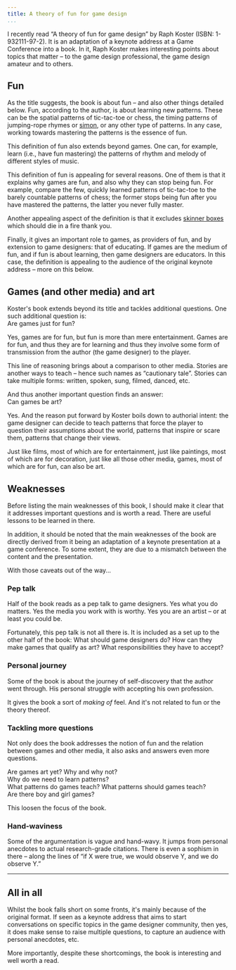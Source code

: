 ```yaml
---
title: A theory of fun for game design
...
```


I recently read “A theory of fun for game design” by Raph Koster (ISBN: 1-932111-97-2).
It is an adaptation of a keynote address at a Game Conference into a book.
In it, Raph Koster makes interesting points about topics that matter – to the game design professional, the game design amateur and to others.


## Fun

As the title suggests, the book is about fun – and also other things detailed below.
Fun, according to the author, is about learning new patterns.
These can be the spatial patterns of tic-tac-toe or chess, the timing patterns of jumping-rope rhymes or [simon](https://en.wikipedia.org/wiki/Simon_(game)), or any other type of patterns.
In any case, working towards mastering the patterns is the essence of fun.

This definition of fun also extends beyond games.
One can, for example, learn (i.e., have fun mastering) the patterns of rhythm and melody of different styles of music.

This definition of fun is appealing for several reasons.
One of them is that it explains why games are fun, and also why they can stop being fun.
For example, compare the few, quickly learned patterns of tic-tac-toe to the barely countable patterns of chess;
the former stops being fun after you have mastered the patterns, the latter you never fully master.

Another appealing aspect of the definition is that it excludes [skinner boxes](https://en.wikipedia.org/wiki/Operant_conditioning_chamber) which should die in a fire thank you.

Finally, it gives an important role to games, as providers of fun, and by extension to game designers: that of educating.
If games are the medium of fun, and if fun is about learning, then game designers are educators.
In this case, the definition is appealing to the audience of the original keynote address – more on this below.


## Games (and other media) and art

Koster's book extends beyond its title and tackles additional questions.
One such additional question is:  
Are games just for fun?

Yes, games are for fun, but fun is more than mere entertainment.
Games are for fun, and thus they are for learning and thus they involve some form of transmission from the author (the game designer) to the player.

This line of reasoning brings about a comparison to other media.
Stories are another ways to teach – hence such names as “cautionary tale”.
Stories can take multiple forms: written, spoken, sung, filmed, danced, etc.

And thus another important question finds an answer:  
Can games be art?

Yes.
And the reason put forward by Koster boils down to authorial intent:
the game designer can decide to teach patterns that force the player to question their assumptions about the world, patterns that inspire or scare them, patterns that change their views.

Just like films, most of which are for entertainment, just like paintings, most of which are for decoration, just like all those other media, games, most of which are for fun, can also be art.


## Weaknesses

Before listing the main weaknesses of this book, I should make it clear that it addresses important questions and is worth a read.
There are useful lessons to be learned in there.

In addition, it should be noted that the main weaknesses of the book are directly derived from it being an adaptation of a keynote presentation at a game conference.
To some extent, they are due to a mismatch between the content and the presentation.

With those caveats out of the way…

### Pep talk

Half of the book reads as a pep talk to game designers.
Yes what you do matters.
Yes the media you work with is worthy.
Yes you are an artist – or at least you could be.

Fortunately, this pep talk is not all there is.
It is included as a set up to the other half of the book:
What should game designers do?
How can they make games that qualify as art?
What responsibilities they have to accept?

### Personal journey

Some of the book is about the journey of self-discovery that the author went through.
His personal struggle with accepting his own profession.

It gives the book a sort of *making of* feel.
And it's not related to fun or the theory thereof.

### Tackling more questions

Not only does the book addresses the notion of fun and the relation between games and other media,
it also asks and answers even more questions.

Are games art yet? Why and why not?  
Why do we need to learn patterns?  
What patterns do games teach? What patterns should games teach?  
Are there boy and girl games?

This loosen the focus of the book.

### Hand-waviness

Some of the argumentation is vague and hand-wavy.
It jumps from personal anecdotes to actual research-grade citations.
There is even a sophism in there – along the lines of “if X were true, we would observe Y, and we do observe Y.”


-------------------------------------

## All in all

Whilst the book falls short on some fronts, it's mainly because of the original format.
If seen as a keynote address that aims to start conversations on specific topics in the game designer community, then yes, it does make sense to raise multiple questions, to capture an audience with personal anecdotes, etc.

More importantly, despite these shortcomings, the book is interesting and well worth a read.

